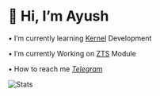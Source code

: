 # 👋 Hi, I’m Ayush

• I’m currently learning [Kernel](https://github.com/ImSpiDy/Nexus-Xtreme-Kernel) Development

• I’m currently Working on [ZTS](https://github.com/NotZeetaa/ZeetaaTweak) Module
 
• How to reach me *[Telegram](https://t.me/SpiDyX027)*
<!-- GitHub Status-->
![Stats](https://github-readme-stats.vercel.app/api?username=ImSpiDy&theme=dark&include_all_commits=true&count_private=true&show_icons=true&hide_rank=false&border_radius=10&line_height=26&hide_border=true&text_color=a3a3a3)
